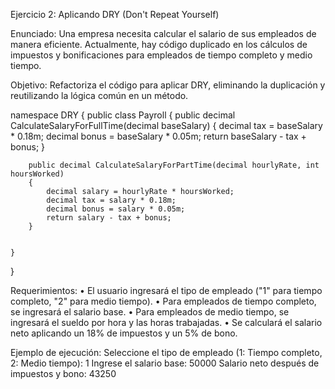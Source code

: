 ﻿Ejercicio 2: Aplicando DRY (Don't Repeat Yourself)

Enunciado:
Una empresa necesita calcular el salario de sus empleados de manera eficiente. Actualmente, hay
código duplicado en los cálculos de impuestos y bonificaciones para empleados de tiempo
completo y medio tiempo.

Objetivo:
Refactoriza el código para aplicar DRY, eliminando la duplicación y reutilizando la lógica común en
un método.



namespace DRY
{
    public class Payroll
    {
        public decimal CalculateSalaryForFullTime(decimal baseSalary)
        {
            decimal tax = baseSalary * 0.18m;
            decimal bonus = baseSalary * 0.05m;
            return baseSalary - tax + bonus;
        }

        public decimal CalculateSalaryForPartTime(decimal hourlyRate, int hoursWorked)
        {
            decimal salary = hourlyRate * hoursWorked;
            decimal tax = salary * 0.18m;
            decimal bonus = salary * 0.05m;
            return salary - tax + bonus;
        }


    }
}



Requerimientos:
• El usuario ingresará el tipo de empleado ("1" para tiempo completo, "2" para medio
tiempo).
• Para empleados de tiempo completo, se ingresará el salario base.
• Para empleados de medio tiempo, se ingresará el sueldo por hora y las horas trabajadas.
• Se calculará el salario neto aplicando un 18% de impuestos y un 5% de bono.

Ejemplo de ejecución:
Seleccione el tipo de empleado (1: Tiempo completo, 2: Medio tiempo): 1
Ingrese el salario base: 50000
Salario neto después de impuestos y bono: 43250 